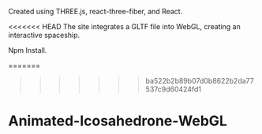 Created using THREE.js, react-three-fiber, and React.

<<<<<<< HEAD
The site integrates a GLTF file into WebGL, creating an interactive spaceship. 

Npm Install.

=======
>>>>>>> ba522b2b89b07d0b8622b2da77537c9d60424fd1
# Animated-Icosahedrone-WebGL
